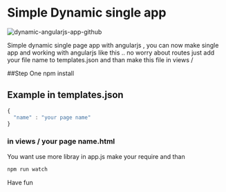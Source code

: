 # Simple Dynamic single app 

![dynamic-angularjs-app-github](https://cloud.githubusercontent.com/assets/2475287/15540030/dd13b092-2285-11e6-9f39-87991c4fffe6.jpg)

Simple dynamic single page app with angularjs , you can now make single app and working with angularjs like this .. no worry about routes 
just add your file name to templates.json and than make this file in views /

##Step One npm install 

## Example in templates.json
```javascript
{
  "name" : "your page name"
}
```
### in views / your page name.html

You want use more libray in app.js make your require and than 
```javascript
npm run watch 
```

Have fun



